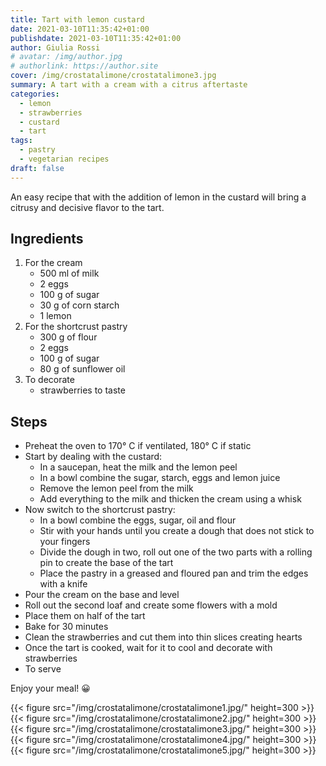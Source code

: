```yaml
---
title: Tart with lemon custard
date: 2021-03-10T11:35:42+01:00
publishdate: 2021-03-10T11:35:42+01:00
author: Giulia Rossi
# avatar: /img/author.jpg
# authorlink: https://author.site
cover: /img/crostatalimone/crostatalimone3.jpg
summary: A tart with a cream with a citrus aftertaste
categories:
  - lemon
  - strawberries
  - custard
  - tart
tags:
  - pastry
  - vegetarian recipes
draft: false
---
```


An easy recipe that with the addition of lemon in the custard will bring a citrusy and decisive flavor to the tart.

## Ingredients

1. For the cream
    * 500 ml of milk
    * 2 eggs
    * 100 g of sugar
    * 30 g of corn starch
    * 1 lemon
2. For the shortcrust pastry
    * 300 g of flour
    * 2 eggs
    * 100 g of sugar
    * 80 g of sunflower oil
3. To decorate
    * strawberries to taste

## Steps

* Preheat the oven to 170° C if ventilated, 180° C if static
* Start by dealing with the custard:
    * In a saucepan, heat the milk and the lemon peel
    * In a bowl combine the sugar, starch, eggs and lemon juice
    * Remove the lemon peel from the milk
    * Add everything to the milk and thicken the cream using a whisk
* Now switch to the shortcrust pastry:
    * In a bowl combine the eggs, sugar, oil and flour
    * Stir with your hands until you create a dough that does not stick to your fingers
    * Divide the dough in two, roll out one of the two parts with a rolling pin to create the base of the tart
    * Place the pastry in a greased and floured pan and trim the edges with a knife
* Pour the cream on the base and level
* Roll out the second loaf and create some flowers with a mold
* Place them on half of the tart
* Bake for 30 minutes
* Clean the strawberries and cut them into thin slices creating hearts
* Once the tart is cooked, wait for it to cool and decorate with strawberries
* To serve

Enjoy your meal! 😀

{{< figure src="/img/crostatalimone/crostatalimone1.jpg/" height=300  >}}
{{< figure src="/img/crostatalimone/crostatalimone2.jpg/" height=300  >}}
{{< figure src="/img/crostatalimone/crostatalimone3.jpg/" height=300  >}}
{{< figure src="/img/crostatalimone/crostatalimone4.jpg/" height=300  >}}
{{< figure src="/img/crostatalimone/crostatalimone5.jpg/" height=300  >}}
